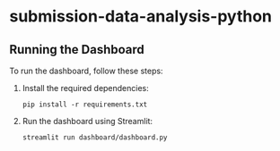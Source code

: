 # submission-data-analysis-python


## Running the Dashboard

To run the dashboard, follow these steps:

1. Install the required dependencies:
   ```
   pip install -r requirements.txt
   ```

2. Run the dashboard using Streamlit:
   ```
   streamlit run dashboard/dashboard.py
   ```
